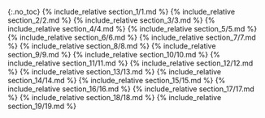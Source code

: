 {:.no_toc}
{% include_relative section_1/1.md %} {% include_relative section_2/2.md %} {% include_relative section_3/3.md %} {% include_relative section_4/4.md %} {% include_relative section_5/5.md %} {% include_relative section_6/6.md %} {% include_relative section_7/7.md %} {% include_relative section_8/8.md %} {% include_relative section_9/9.md %} {% include_relative section_10/10.md %} {% include_relative section_11/11.md %} {% include_relative section_12/12.md %} {% include_relative section_13/13.md %} {% include_relative section_14/14.md %} {% include_relative section_15/15.md %} {% include_relative section_16/16.md %} {% include_relative section_17/17.md %} {% include_relative section_18/18.md %} {% include_relative section_19/19.md %}